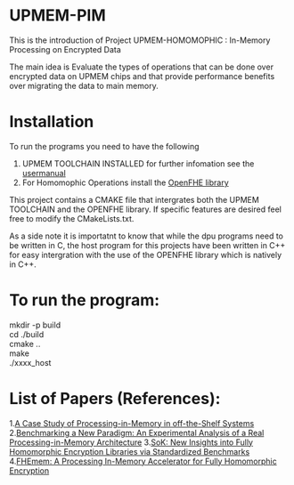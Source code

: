 # UPMEM-PIM
This is the introduction of Project UPMEM-HOMOMOPHIC : In-Memory Processing on Encrypted Data

The main idea is Evaluate the types of operations that can be done over encrypted data on UPMEM chips and that provide performance benefits over migrating the data to main memory.

# Installation 
To run the programs you need to have the following
1. UPMEM TOOLCHAIN INSTALLED for further infomation see the [usermanual](https://sdk.upmem.com/stable/01_Install.html)  
2. For Homomophic Operations install the [OpenFHE library](https://github.com/openfheorg/openfhe-development)  

This project contains a CMAKE file that intergrates both the UPMEM TOOLCHAIN and the OPENFHE library. If specific features are desired feel free to modify the CMakeLists.txt.

As a side note it is importatnt to know that while the dpu programs need to be written in C, the host program for this projects have been written in C++ for easy intergration with the use of the OPENFHE library which is natively in C++. 

# To run the program:
mkdir -p build  
cd ./build  
cmake ..  
make  
./xxxx_host


# List of Papers (References):

1.[A Case Study of Processing-in-Memory in off-the-Shelf Systems](https://www.usenix.org/system/files/atc21-nider.pdf)  
2.[Benchmarking a New Paradigm: An Experimental Analysis of a Real Processing-in-Memory Architecture](https://arxiv.org/pdf/2105.03814.pdf%C3%82%C2%A0%C3%82%C2%A0)
3.[SoK: New Insights into Fully Homomorphic Encryption Libraries via Standardized Benchmarks](https://eprint.iacr.org/2022/425.pdf)
4.[FHEmem: A Processing In-Memory Accelerator for Fully Homomorphic Encryption](https://arxiv.org/pdf/2311.16293.pdf)
